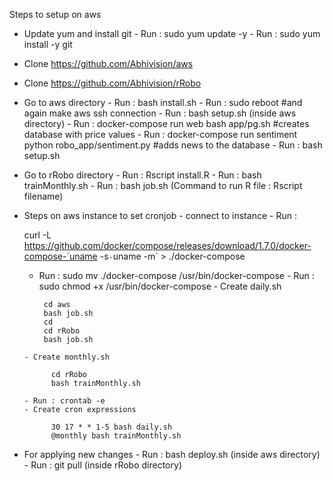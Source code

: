 Steps to setup on aws

- Update yum and install git
      - Run : sudo yum update -y
      - Run : sudo yum install -y git
        
- Clone https://github.com/Abhivision/aws

- Clone https://github.com/Abhivision/rRobo

- Go to aws directory
      - Run : bash install.sh
      - Run : sudo reboot #and again make aws ssh connection
      - Run : bash setup.sh (inside aws directory)
      - Run : docker-compose run web bash app/pg.sh #creates database with price values
      - Run : docker-compose run sentiment  python robo_app/sentiment.py #adds news to the database 
      - Run : bash setup.sh

- Go to rRobo directory 
      - Run : Rscript install.R
      - Run : bash trainMonthly.sh
      - Run : bash job.sh
  (Command to run R file : Rscript filename)

- Steps on aws instance to set cronjob
      - connect to instance
      - Run : 
     
  curl -L https://github.com/docker/compose/releases/download/1.7.0/docker-compose-`uname -s`-`uname -m` > ./docker-compose
     
     - Run : sudo mv ./docker-compose /usr/bin/docker-compose
      - Run : sudo chmod +x /usr/bin/docker-compose
      - Create daily.sh
      
            cd aws      
            bash job.sh
            cd
            cd rRobo
            bash job.sh
            
      - Create monthly.sh
      
            cd rRobo
            bash trainMonthly.sh
            
      - Run : crontab -e
      - Create cron expressions
      
            30 17 * * 1-5 bash daily.sh
            @monthly bash trainMonthly.sh
            
- For applying new changes
      - Run : bash deploy.sh (inside aws directory)
      - Run : git pull (inside rRobo directory)



